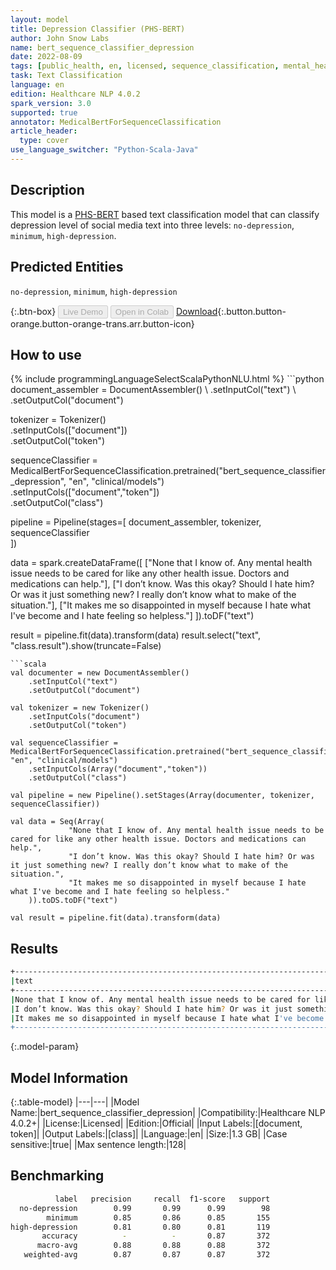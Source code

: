 ```yaml
---
layout: model
title: Depression Classifier (PHS-BERT)
author: John Snow Labs
name: bert_sequence_classifier_depression
date: 2022-08-09
tags: [public_health, en, licensed, sequence_classification, mental_health, depression]
task: Text Classification
language: en
edition: Healthcare NLP 4.0.2
spark_version: 3.0
supported: true
annotator: MedicalBertForSequenceClassification
article_header:
  type: cover
use_language_switcher: "Python-Scala-Java"
---
```


## Description

This model is a [PHS-BERT](https://arxiv.org/abs/2204.04521) based text classification model that can classify depression level of social media text into three levels: `no-depression`, `minimum`, `high-depression`.

## Predicted Entities

`no-depression`, `minimum`, `high-depression`

{:.btn-box}
<button class="button button-orange" disabled>Live Demo</button>
<button class="button button-orange" disabled>Open in Colab</button>
[Download](https://s3.amazonaws.com/auxdata.johnsnowlabs.com/clinical/models/bert_sequence_classifier_depression_en_4.0.2_3.0_1660043784879.zip){:.button.button-orange.button-orange-trans.arr.button-icon}

## How to use



<div class="tabs-box" markdown="1">
{% include programmingLanguageSelectScalaPythonNLU.html %}
```python
document_assembler = DocumentAssembler() \
    .setInputCol("text") \
    .setOutputCol("document")

tokenizer = Tokenizer() \
    .setInputCols(["document"]) \
    .setOutputCol("token")

sequenceClassifier = MedicalBertForSequenceClassification.pretrained("bert_sequence_classifier_depression", "en", "clinical/models")\
    .setInputCols(["document","token"])\
    .setOutputCol("class")

pipeline = Pipeline(stages=[
    document_assembler, 
    tokenizer,
    sequenceClassifier    
])

data = spark.createDataFrame([
             ["None that I know of. Any mental health issue needs to be cared for like any other health issue. Doctors and medications can help."], 
             ["I don’t know. Was this okay? Should I hate him? Or was it just something new? I really don’t know what to make of the situation."], 
             ["It makes me so disappointed in myself because I hate what I've become and I hate feeling so helpless."]
    ]).toDF("text")

result = pipeline.fit(data).transform(data)
result.select("text", "class.result").show(truncate=False)
```
```scala
val documenter = new DocumentAssembler() 
    .setInputCol("text") 
    .setOutputCol("document")

val tokenizer = new Tokenizer()
    .setInputCols("document")
    .setOutputCol("token")

val sequenceClassifier = MedicalBertForSequenceClassification.pretrained("bert_sequence_classifier_depression", "en", "clinical/models")
    .setInputCols(Array("document","token"))
    .setOutputCol("class")

val pipeline = new Pipeline().setStages(Array(documenter, tokenizer, sequenceClassifier))

val data = Seq(Array(
             "None that I know of. Any mental health issue needs to be cared for like any other health issue. Doctors and medications can help.", 
             "I don’t know. Was this okay? Should I hate him? Or was it just something new? I really don’t know what to make of the situation.", 
             "It makes me so disappointed in myself because I hate what I've become and I hate feeling so helpless."
    )).toDS.toDF("text")

val result = pipeline.fit(data).transform(data)
```
</div>

## Results

```bash
+---------------------------------------------------------------------------------------------------------------------------------+-----------------+
|text                                                                                                                             |result           |
+---------------------------------------------------------------------------------------------------------------------------------+-----------------+
|None that I know of. Any mental health issue needs to be cared for like any other health issue. Doctors and medications can help.|[no-depression]  |
|I don’t know. Was this okay? Should I hate him? Or was it just something new? I really don’t know what to make of the situation. |[minimum]        |
|It makes me so disappointed in myself because I hate what I've become and I hate feeling so helpless.                            |[high-depression]|
+---------------------------------------------------------------------------------------------------------------------------------+-----------------+
```

{:.model-param}
## Model Information

{:.table-model}
|---|---|
|Model Name:|bert_sequence_classifier_depression|
|Compatibility:|Healthcare NLP 4.0.2+|
|License:|Licensed|
|Edition:|Official|
|Input Labels:|[document, token]|
|Output Labels:|[class]|
|Language:|en|
|Size:|1.3 GB|
|Case sensitive:|true|
|Max sentence length:|128|

## Benchmarking

```bash
          label   precision     recall  f1-score   support
  no-depression        0.99       0.99      0.99        98
        minimum        0.85       0.86      0.85       155
high-depression        0.81       0.80      0.81       119
       accuracy          -          -       0.87       372
      macro-avg        0.88       0.88      0.88       372
   weighted-avg        0.87       0.87      0.87       372
```
